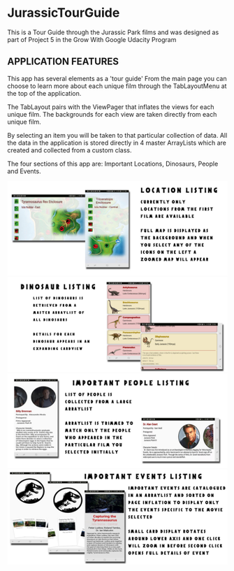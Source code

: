 # JurassicTourGuide


This is a Tour Guide through the Jurassic Park films and was designed as part of Project 5 in the Grow With Google Udacity Program


## APPLICATION FEATURES

This app has several elements as a 'tour guide' From the main page you can choose to learn more about each unique film through the TabLayoutMenu at the top of the application.

The TabLayout pairs with the ViewPager that inflates the views for each unique film. The backgrounds for each view are taken directly from each unique film.

By selecting an item you will be taken to that particular collection of data. All the data in the application is stored directly in 4 master ArrayLists which are created and collected from a custom class.

The four sections of this app are: Important Locations, Dinosaurs, People and Events.


![Picture](readme_location.jpg)
![Picture](readme_dinolist.jpg)
![Picture](readme_people.jpg)
![Picture](readme_events.jpg)
